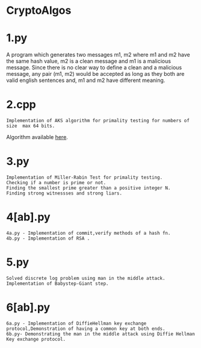 # CryptoAlgos
# 1.py

A program which generates two messages m1, m2 where m1 and m2 have the same hash value, m2 is a clean message and m1 is a malicious message. Since there is no clear way to define a clean and a malicious message, any pair (m1, m2) would be accepted as long as they both are valid english sentences and, m1 and m2 have different meaning. 
# 2.cpp
    Implementation of AKS algorithm for primality testing for numbers of size  max 64 bits.
Algorithm available [here](https://www.cse.iitk.ac.in/users/manindra/algebra/primality_v6.pdf).

# 3.py

    Implementation of Miller-Rabin Test for primality testing.
    Checking if a number is prime or not.
    Finding the smallest prime greater than a positive integer N.
    Finding strong witnessses and strong liars.
# 4[ab].py

    4a.py - Implementation of commit,verify methods of a hash fn.
    4b.py - Implementation of RSA .
# 5.py
    Solved discrete log problem using man in the middle attack.
    Implementation of Babystep-Giant step.
# 6[ab].py

    6a.py - Implementation of DiffieHellman key exchange protocol,Demonstration of having a common key at both ends.
    6b.py- Demonstrating the man in the middle attack using Diffie Hellman Key exchange protocol.
